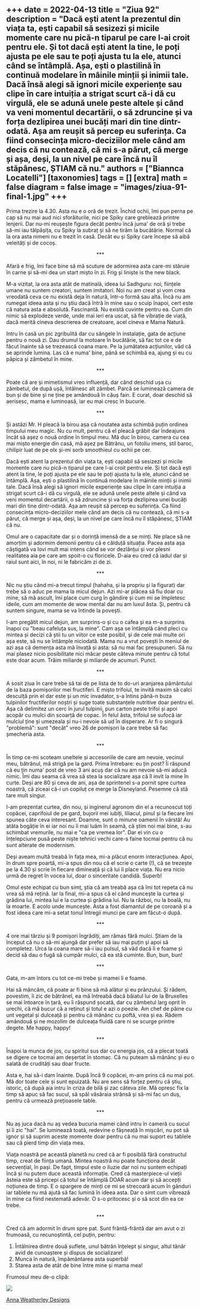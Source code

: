 
+++
date = 2022-04-13
title = "Ziua 92"
description = "Dacă ești atent la prezentul din viața ta, ești capabil să sesizezi și micile momente care nu pică-n tiparul pe care l-ai croit pentru ele. Și tot dacă ești atent la tine, le poți ajusta pe ele sau te poți ajusta tu la ele, atunci când se întâmplă. Așa, ești o plastilină în continuă modelare în mâinile minții și inimii tale. Dacă însă alegi să ignori micile experiențe sau clipe în care intuiția a strigat scurt că-i dă cu virgulă, ele se adună unele peste altele și când va veni momentul decartării, o să zdruncine și va forța dezlipirea unei bucăți mari din tine dintr-odată. Așa am reușit să percep eu suferința. Ca fiind consecința micro-deciziilor mele când am decis că nu contează, că mi s-a părut, că merge și așa, deși, la un nivel pe care încă nu îl stăpânesc, ȘTIAM că nu."
authors = ["Biannca Locatelli"]
[taxonomies]
tags = []
[extra]
math = false
diagram = false
image = "images/ziua-91-final-1.jpg"
+++
---

Prima trezire la 4.30. Asta nu e o oră de trezit. Închid ochii, îmi pun perna pe cap să nu mai aud nici sforăiturile, nici pe Spiky care greblează printre lenjerii. Dar nu-mi reușește figura decât pentru încă juma' de oră și trebe să-mi iau tălpășița, cu Spiky la subraț și să ne tirăm la bucătărie. Normal că la ora asta nimeni nu e trezit în casă. Decât eu și Spiky care începe să aibă veleități și de cocoș.

<p style="text-align: center;">***</p>

Afară e frig, îmi face bine să mă scuture de adormirea asta care-mi stăruie în carne și să-mi dea un start mișto în zi. Frig și liniște is the new black.

M-a vizitat, la ora asta atât de matinală, ideea lui Sadhguru: noi, ființele umane nu suntem creatori, suntem imitatori. Noi nu am creat și vom crea vreodată ceva ce nu există deja în natură, într-o formă sau alta. Încă nu am rumegat ideea asta și nu știu dacă întră în mine sau o scuip înapoi, cert este că natura asta e absolută. Fascinantă. Nu există cuvinte pentru ea. Cum din nimic să explodeze verde, unde mai ieri era uscat, să fie vibrație de viață, dacă merită cineva descrierea de creatoare, acel cineva e Mama Natură.

Intru în casă un pic zgribulită dar cu sângele în instalație, gata de acțiune pentru o nouă zi. Dau drumul la motoare în bucătărie, să fac tot ce e de făcut înainte să se trezească coana mare. Pe la jumătatea acțiunilor, văd că se aprinde lumina. Las că e numa' bine, până se schimbă ea, ajung și eu cu păpica și zâmbetul în mine.

<p style="text-align: center;">***</p>

Poate că are și mimetismul vreo influență, dar când deschid ușa cu zâmbetul, de după ușă, întâlnesc alt zâmbet. Parcă se luminează camera de bun și de bine și ne ține pe amândouă în căuș fain. E curat, doar deschid să aerisesc, mama e luminoasă, iar eu mai cresc în bucurie.

<p style="text-align: center;">***</p>

Și astăzi Mr. H pleacă la birou așa că noutatea asta schimbă puțin ordinea timpului meu magic. Nu cu mult, pentru că el pleacă grăbit dar îndeajuns încât să așez o nouă ordine în timpul meu. Mă duc în birou, camera cu cea mai mișto energie din casă, mă așez pe Bătrânu, un fotoliu imens, stil baroc, chilipir luat de pe olx și-mi sorb smoothieul cu ochii pe cer.

Dacă ești atent la prezentul din viața ta, ești capabil să sesizezi și micile momente care nu pică-n tiparul pe care l-ai croit pentru ele. Și tot dacă ești atent la tine, le poți ajusta pe ele sau te poți ajusta tu la ele, atunci când se întâmplă. Așa, ești o plastilină în continuă modelare în mâinile minții și inimii tale. Dacă însă alegi să ignori micile experiențe sau clipe în care intuiția a strigat scurt că-i dă cu virgulă, ele se adună unele peste altele și când va veni momentul decartării, o să zdruncine și va forța dezlipirea unei bucăți mari din tine dintr-odată. Așa am reușit să percep eu suferința. Ca fiind consecința micro-deciziilor mele când am decis că nu contează, că mi s-a părut, că merge și așa, deși, la un nivel pe care încă nu îl stăpânesc, ȘTIAM că nu.

Omul are o capacitate dar și o dorință imensă de a se minți. Ne place să ne amorțim și adormim demonii pentru că e călduță situația. Pacea asta așa câștigată va lovi mult mai intens când se vor dezlănțui și vor plesni realitatea aia pe care am spoit-o cu floricele. D-aia eu cred că iadul dar și raiul sunt aici, în noi, ni le fabricăm zi de zi.

<p style="text-align: center;">***</p>

Nic nu știu când mi-a trecut timpul (hahaha, și la propriu și la figurat) dar trebe să o aduc pe mama la micul dejun. Azi mi-ar plăcea să fiu doar cu mine, să mă ascult, îmi place cum curg în gândire și cum mi se împletesc ideile, cum am momente de wow mental dar nu am luxul ăsta. Și, pentru că suntem singure, mama se va întinde la povești.

I-am pregătit micul dejun, am surprins-o și cu o cafea și ea m-a surprins înapoi cu "beau cafeluța sus, la mine". Cam așa se întâmplă când pleci cu mintea și decizi că știi tu un viitor ce este posibil, și de cele mai multe ori așa este, să nu se întâmple niciodată. Mama nu a vrut povești în meniul de azi așa că demența asta mă învață și asta: să nu mai fac presupuneri. Să nu mai plasez nicio posibilitate nici măcar peste câteva minute pentru că totul este doar acum. Trăim miliarde și miliarde de acumuri. Punct.

<p style="text-align: center;">***</p>

A sosit ziua în care trebe să tai de pe lista de to do-uri aranjarea pământului de la baza pomișorilor mei fructiferi. E mișto trifoiul, te invită maxim să calci desculță prin el dar este și un mic invadator, s-a întins până-n buza tulpinilor fructiferilor noștri și suge toate substanțele nutritive doar pentru el. Așa că delimitez un cerc în jurul tulpinii, pun carton peste trifoi și apoi acopăr cu mulci din scoarță de copac. În felul ăsta, trifoiul se sufocă iar mulciul ține și umezeala și nu-i nevoie să ud în disperare. Ar fi o singură "problemă": sunt "decât" vreo 26 de pomișori la care trebe să fac șmecheria asta.

<p style="text-align: center;">***</p>

În timp ce-mi scoteam uneltele și accesoriile de care am nevoie, vecinul meu, bătrânul, mă strigă pe la gard. Prima întrebare: eu țin post? Îi răspund că eu țin numa' post de vreo 3 ani acuș dar că nu am nevoie să-mi aducă nimic. Îmi dau seama că vrea să stea la socializare așa că îl invit la mine în curte. Deși are 80 și ceva de ani, așa de sprintenel s-a pornit spre curtea noastră, că ziceai că-i un copiluț ce merge la Disneyland. Pesemne că stă tare mult singur.

I-am prezentat curtea, din nou, și inginerul agronom din el a recunoscut toți copăcei, caprifoiul de pe gard, bujorii mei iubiți, liliacul, pinul și la fiecare îmi spunea câte ceva interesant. Doamne, sunt o minune oamenii în vârstă! Au atâta bogăție în ei iar noi nu îi mai luăm în seamă, că știm noi mai bine, s-au schimbat vremurile, nu mai e "ca pe vremea lor". Dar ei vin cu o înțelepciune pusă peste niște tehnici vechi care-s faine tocmai pentru că nu sunt alterate de modernism.

Deși aveam multă treabă în fața mea, mi-a plăcut enorm interacțiunea. Apoi, în drum spre poartă, mi-a spus din nou că el scrie o carte (!), că se trezește pe la 4.30 și scrie în fiecare dimineață și că lui îi place viața. Nu era nicio urmă de regret în vocea lui, doar o sinceritate candidă. Superb!

Omul este echipat cu bun simț, știa că am treabă așa că îmi tot repeta că nu vrea să mă rețină. Iar la final, mi-a spus că el când muncește la curtea și grădina lui, mintea lui e la curtea și grădina lui. Nu la război, nu la boală, nu la moarte. E acolo unde muncește. Asta a fost diamantul de pe coroană și a fost ideea care mi-a setat tonul întregii munci pe care am făcut-o după.

<p style="text-align: center;">***</p>

4 ore mai târziu și 9 pomișori îngrădiți, am rămas fără mulci. Știam de la început că nu o să-mi ajungă dar prefer să iau mai puțin și apoi să completez. Urca la coana mare să-i iau pulsul, să văd dacă îi e foame și decid să dau o fugă să cumpăr mulci, că ea stă cuminte. Bun, bun, bun!

<p style="text-align: center;">***</p>

Gata, m-am întors cu tot ce-mi trebe și mamei îi e foame.

Hai să mâncăm, că poate ar fi bine să mă alătur și eu prânzului. Și râdem, povestim, îi zic de bătrânel, ea mă întreabă dacă băiatul lui de la Bruxelles se mai întoarce în țară, eu îi răspund șocată, dar cu zâmbetul larg oprit în urechi, că mă bucur că a reținut și totul e azi o poezie. Am chef de pâine cu unt vegetal și dulceață și pentru că mănânc cu poftă, vrea și ea. Râdem amândouă și ne mozolim de dulceața fluidă care ni se scurge printre degete. Me happy, happy!

<p style="text-align: center;">***</p>

Înapoi la munca de jos, cu spiritul sus dar cu energia jos, că a plecat toată se digere ce tocmai am deșertat în stomac. Că nu puteam să mănânc și eu o salată de crudități sau doar fructe.

Asta e, hai să-i dam înainte. După încă 9 copăcei, m-am prins că nu mai pot. Mă dor toate cele și sunt epuizată. Nu are sens să forțez pentru că știu, istoric, că după aia intru în criza de bilă și zac câteva zile. Mă opresc fix la timp să apuc să fac sucul, să spăl văsăraia strânsă și să-mi fac un duș, pentru că urmează prețioasele table.

<p style="text-align: center;">***</p>

Nu aș juca dacă nu aș vedea bucuria mamei când intru în cameră cu sucul și îi zic "hai". Se luminează toată, redevine o fâșneață în mișcări, nu pot să ignor și să suprim aceste momente doar pentru că nu mai suport eu tablele sau că pierd timp din viața mea.

Viața noastră pe această planetă nu cred că ar fi posibilă fără constructul timp, creat de ființa umană. Mintea noastră nu poate funcționa decât secvențial, în pași. De fapt, timpul este o iluzie dar noi nu suntem echipați încă și nu putem duce această informație. Cred că masterpiece-ul vieții ăsteia este să pricepi că totul se întâmplă DOAR acum dar și să accepți noțiunea de timp. E o spargere de minți ce mi se strecoară acum în gânduri iar tablele nu mă ajută să fac lumină în ideea asta. Dar o simt cum vibrează în mine ca fiind nestemată adevăr. O s-o pritocesc și o să scot din ea ce trebe.

<p style="text-align: center;">***</p>

Cred că am adormit în drum spre pat. Sunt frântă-frântă dar am avut o zi frumoasă, cu recunoștintă, cel puțin, pentru:

1. Întâlnirea dintre două suflete, unul bătrân înțelept și singur, altul tânăr avid de cunoaștere și dispus de socializare!
2. Munca în natură, împământarea asta superbă!
3. Starea asta de atât de bine între mine și mama mea!

Frumosul meu de-o clipă:

<div class="flex justify-center">
  <img src="images/beauty-plate.jpeg" />
</div>

[Anna Weatherley Designs](https://ro.pinterest.com/annaweatherleydesigns/)
